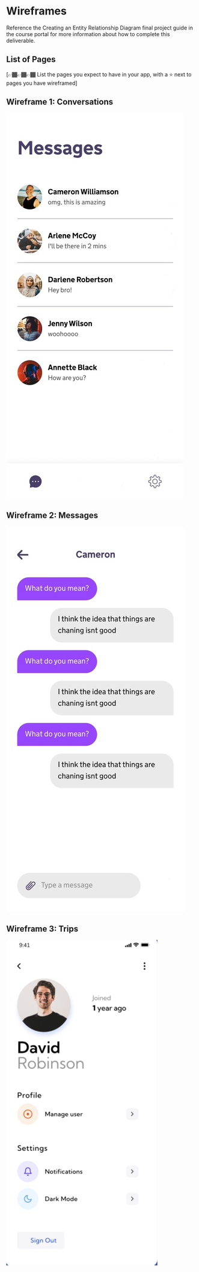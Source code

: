 # Wireframes

Reference the Creating an Entity Relationship Diagram final project guide in the course portal for more information about how to complete this deliverable.

## List of Pages

[👉🏾👉🏾👉🏾 List the pages you expect to have in your app, with a ⭐ next to pages you have wireframed]

## Wireframe 1: Conversations

<img src='/public/Conversations.jpg' title='Conversations Screenshot' width='' alt='Conversation Screenshot' />

## Wireframe 2: Messages

<img src='/public/Messages.jpg' title='Messaging Screenshot' width='' alt='TMessaging Screenshot' />

## Wireframe 3: Trips

<img src='/public/Profile.jpg' title='Profile Screenshot' width='' alt='Profile Screenshot' />
